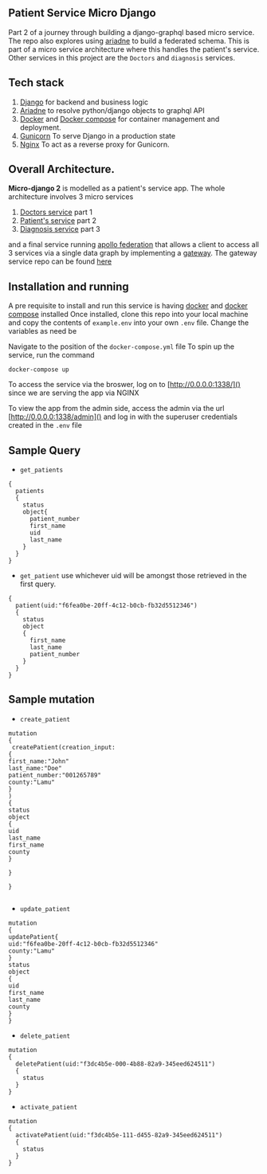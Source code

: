 ## Patient Service Micro Django
Part 2 of a journey through building a django-graphql based micro service.
The repo also explores using [ariadne](https://ariadnegraphql.org/) to build a federated schema.
This is part of a micro service architecture where this handles the patient's service. Other services in this project are the `Doctors` and `diagnosis` services.
## Tech stack
1. [Django](https://www.djangoproject.com/) for backend and business logic
2. [Ariadne](https://ariadnegraphql.org/) to resolve python/django objects to graphql API
3. [Docker](https://docs.docker.com/get-docker/) and
 [Docker compose](https://docs.docker.com/compose/) for container management and deployment.
4. [Gunicorn](https://gunicorn.org/) To serve Django in a production state
5. [Nginx](https://www.nginx.com/) To act as a reverse proxy for Gunicorn.
 
## Overall Architecture.
**Micro-django 2** is modelled as a patient's service app. The whole architecture involves 3 micro services
1. [Doctors service](https://github.com/KimaruThagna/micro-django) part 1
2. [Patient's service](https://github.com/KimaruThagna/patient-microservice) part 2
3. [Diagnosis service](https://github.com/KimaruThagna/diagnosis-microservice) part 3

and a final service running [apollo federation](https://www.apollographql.com/docs/apollo-server/federation/introduction/) that allows a client to access all 3 services
via a single data graph by implementing a [gateway](https://www.apollographql.com/docs/apollo-server/federation/gateway/).
The gateway service repo can be found [here](https://github.com/KimaruThagna/hospital-federated)

## Installation and running
A pre requisite to install and run this service is 
having [docker]() and [docker compose]() installed
Once installed, clone this repo into your local machine  and copy the contents of `example.env` into your own `.env` file. 
Change the variables as need be

Navigate to the position of the `docker-compose.yml` file
To spin up the service, run the command
```apex
docker-compose up
```
To access the service via the broswer, log on to [http://0.0.0.0:1338/]() since we are serving the app via NGINX

To view the app from the admin side, access the admin via the url [http://0.0.0.0:1338/admin]() and log in with the superuser credentials created in the `.env` file

## Sample Query
- `get_patients`
```
{
  patients
  {
    status
    object{
      patient_number
      first_name
      uid
      last_name
    }
  }
}
```
- `get_patient`  use whichever uid will be amongst those retrieved in the first query.
```
{
  patient(uid:"f6fea0be-20ff-4c12-b0cb-fb32d5512346")
  {
    status
    object
    {
      first_name
      last_name
      patient_number
    }
  }
}
```

## Sample mutation
- ``create_patient``
```
mutation
{
 createPatient(creation_input:
{
first_name:"John"
last_name:"Doe"
patient_number:"001265789" 
county:"Lamu"
}
)
{
status
object
{
uid
last_name
first_name
county
}

}

}


```

-   `update_patient`

```
mutation
{
updatePatient{
uid:"f6fea0be-20ff-4c12-b0cb-fb32d5512346"
county:"Lamu"
}
status
object
{
uid
first_name
last_name
county
}
}

```

- `delete_patient`
```
mutation
{
  deletePatient(uid:"f3dc4b5e-000-4b88-82a9-345eed624511")
  {
    status
  }
}
```
- `activate_patient`
```
mutation
{
  activatePatient(uid:"f3dc4b5e-111-d455-82a9-345eed624511")
  {
    status
  }
}
```
